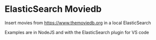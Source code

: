 # ElasticSearch Moviedb
Insert movies from https://www.themoviedb.org in a local ElasticSearch

Examples are in NodeJS and with the ElasticSearch plugin for VS code
